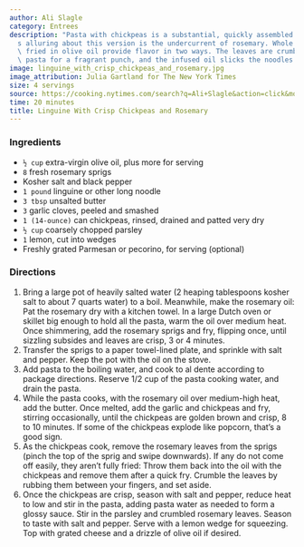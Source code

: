 ```yaml
---
author: Ali Slagle
category: Entrees
description: "Pasta with chickpeas is a substantial, quickly assembled meal, but what\u2019\
  s alluring about this version is the undercurrent of rosemary. Whole sprigs lightly\
  \ fried in olive oil provide flavor in two ways. The leaves are crumbled into the\
  \ pasta for a fragrant punch, and the infused oil slicks the noodles."
image: linguine_with_crisp_chickpeas_and_rosemary.jpg
image_attribution: Julia Gartland for The New York Times
size: 4 servings
source: https://cooking.nytimes.com/search?q=Ali+Slagle&action=click&module=byline&region=recipe%20page
time: 20 minutes
title: Linguine With Crisp Chickpeas and Rosemary
---
```

### Ingredients

* `½ cup` extra-virgin olive oil, plus more for serving
* `8` fresh rosemary sprigs
* Kosher salt and black pepper
* `1 pound` linguine or other long noodle
* `3 tbsp` unsalted butter
* `3` garlic cloves, peeled and smashed
* `1 (14-ounce)` can chickpeas, rinsed, drained and patted very dry
* `½ cup` coarsely chopped parsley
* `1` lemon, cut into wedges
* Freshly grated Parmesan or pecorino, for serving (optional)

### Directions

1. Bring a large pot of heavily salted water (2 heaping tablespoons kosher salt to about 7 quarts water) to a boil. Meanwhile, make the rosemary oil: Pat the rosemary dry with a kitchen towel. In a large Dutch oven or skillet big enough to hold all the pasta, warm the oil over medium heat. Once shimmering, add the rosemary sprigs and fry, flipping once, until sizzling subsides and leaves are crisp, 3 or 4 minutes.
2. Transfer the sprigs to a paper towel-lined plate, and sprinkle with salt and pepper. Keep the pot with the oil on the stove.
3. Add pasta to the boiling water, and cook to al dente according to package directions. Reserve 1/2 cup of the pasta cooking water, and drain the pasta.
4. While the pasta cooks, with the rosemary oil over medium-high heat, add the butter. Once melted, add the garlic and chickpeas and fry, stirring occasionally, until the chickpeas are golden brown and crisp, 8 to 10 minutes. If some of the chickpeas explode like popcorn, that’s a good sign.
5. As the chickpeas cook, remove the rosemary leaves from the sprigs (pinch the top of the sprig and swipe downwards). If any do not come off easily, they aren’t fully fried: Throw them back into the oil with the chickpeas and remove them after a quick fry. Crumble the leaves by rubbing them between your fingers, and set aside.
6. Once the chickpeas are crisp, season with salt and pepper, reduce heat to low and stir in the pasta, adding pasta water as needed to form a glossy sauce. Stir in the parsley and crumbled rosemary leaves. Season to taste with salt and pepper. Serve with a lemon wedge for squeezing. Top with grated cheese and a drizzle of olive oil if desired.